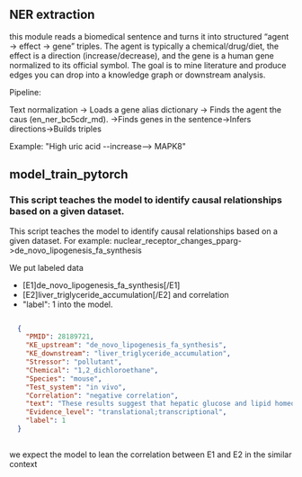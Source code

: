 ## NER extraction

this module reads a biomedical sentence and turns it into structured “agent → effect → gene” triples. 
The agent is typically a chemical/drug/diet, the effect is a direction (increase/decrease), and the gene is a human gene normalized to its official symbol. 
The goal is to mine literature and produce edges you can drop into a knowledge graph or downstream analysis.

Pipeline:

Text normalization -> Loads a  gene alias dictionary -> Finds the agent  the caus (en_ner_bc5cdr_md). ->Finds genes in the sentence->Infers directions->Builds triples

Example:  "High uric acid  --increase-->  MAPK8"

## model_train_pytorch
###  This script teaches the model to identify causal relationships based on a given dataset. 
This script teaches the model to identify causal relationships based on a given dataset. For example:
nuclear_receptor_changes_pparg->de_novo_lipogenesis_fa_synthesis

We put labeled data 
- [E1]de_novo_lipogenesis_fa_synthesis[/E1] 
- [E2]liver_triglyceride_accumulation[/E2]
  and correlation 
 - "label": 1
  into the model.


```json

  {
    "PMID": 28189721,
    "KE_upstream": "de_novo_lipogenesis_fa_synthesis",
    "KE_downstream": "liver_triglyceride_accumulation",
    "Stressor": "pollutant",
    "Chemical": "1,2_dichloroethane",
    "Species": "mouse",
    "Test_system": "in vivo",
    "Correlation": "negative correlation",
    "text": "These results suggest that hepatic glucose and lipid homeostasis are impaired by 1,2-DCE exposure via down-regulation of PYGL and G6PC expression, which may be primarily mediated by the 2-chloroacetic acid-activated Akt1 pathway. [E1]de_novo_lipogenesis_fa_synthesis[/E1] decreases [E2]liver_triglyceride_accumulation[/E2]. [E1]de_novo_lipogenesis_fa_synthesis[/E1] decreases [E2]liver_triglyceride_accumulation[/E2].",
    "Evidence_level": "translational;transcriptional",
    "label": 1
  }
  
  ```
  
  we expect the model to lean the correlation between E1 and E2 in the similar context
